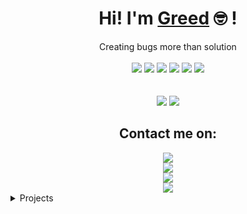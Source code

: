 <div align="center">
	<h1>Hi! I'm <a href="https://github.com/Greed058">Greed</a> 🤓 !</h1>
	<div>Creating bugs more than solution</div>
	<br />
	<a href="https://www.gnu.org/gnu/linux-and-gnu.en.html"><img src="https://img.shields.io/badge/OS-GNU/Linux-cdd6f4?style=flat&logo=gnu" /></a>
	<a href="https://archlinux.org"><img src="https://img.shields.io/badge/DISTRO-Arch-74c7ec?style=flat&logo=arch-linux" /></a>
	<a href="http://www.qtile.org/"><img src="https://img.shields.io/badge/WM-Qtile-eba0ac?style=flat&logo=python&logoColor=white" /></a>
	<a href="https://neovim.io"><img src="https://img.shields.io/badge/EDITOR-Neovim-a6e3a1?style=flat&logo=neovim" /></a>
	<a href="https://www.python.org/"><img src="https://img.shields.io/badge/LANG-Python-f2cdcd?style=flat&logo=python&logoColor=yellow" /></a>
	<a><img src=https://komarev.com/ghpvc/?username=GRR3ED&color=red&label=👀+VIEWS></a>
	<br />
	<br />
	<br />
	<img src="https://github-readme-stats.vercel.app/api?username=GRR3ED&theme=radical&hide_title=true&hide_rank=true&show_icons=true&include_all_commits=true&line_height=24&hide_border=true" />
	<img src="https://github-readme-stats.vercel.app/api/top-langs/?username=GRR3ED&theme=radical&hide_title=true&langs_count=8&layout=compact&hide_border=true" />
</div>



<div align="center">
	<h2>Contact me on:</h2>
<a href="https://github.com/GRR3ED"><img src="https://img.shields.io/github/stars/GRR3ED?color=cdd6f4&label=GITHUB&style=for-the-badge&logo=github"></a><br>
<a href="https://discord.gg/byBddBd57U"><img src ="https://img.shields.io/discord/856018962231197726?color=74c7ec&label=DISCORD&logo=discord&style=for-the-badge"></a><br>
<a href="https://twitter.com/iamnotdeexeet"><img src="https://img.shields.io/badge/Twitter-iamnotdeexeet-blueviolet?style=for-the-badge&logo=twitter"></a><br>
<a href="https://instagram.com/iamnotdeexeet"><img src ="https://img.shields.io/badge/Instagram-iamnotdeexeet-E4405F?style=for-the-badge&logo=instagram&logoColor=white"></a><br>
	
</div>

<details>
	<summary>Projects</summary>
	<ul>
		<li><a href="https://github.com/Greed058/.dotfiles">dotfiles</a> - Arch Linux config files</li>
		<li><a href="https://github.com/Greed058/Omni8-Bot">Omni8</a> - Discord utility bot</li>
	</ul>
</details>
